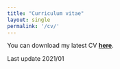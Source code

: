 ```yaml
---
title: "Curriculum vitae"
layout: single
permalink: '/cv/'
---
```


You can download my latest CV **[here]({{site.url}}/assets/CV_Gaoyi_Shi.pdf)**. 

Last update 2021/01
